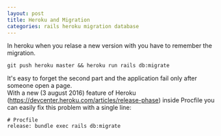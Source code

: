 ```yaml
---
layout: post
title: Heroku and Migration
categories: rails heroku migration database
---
```


In heroku when you relase a new version with you have to remember the migration.
  
    git push heroku master && heroku run rails db:migrate

It's easy to forget the second part and the application fail only after someone open a page.  
With a new (3 august 2016) feature of Heroku (https://devcenter.heroku.com/articles/release-phase) inside Procfile you can easily fix this problem with a single line:

    # Procfile
    release: bundle exec rails db:migrate